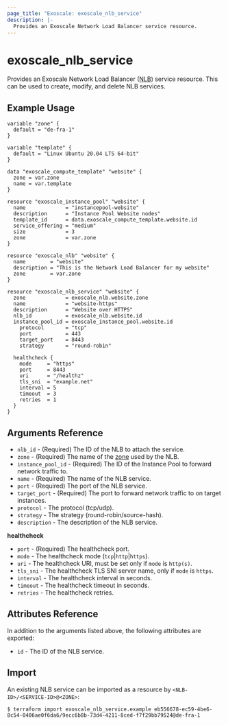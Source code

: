 ```yaml
---
page_title: "Exoscale: exoscale_nlb_service"
description: |-
  Provides an Exoscale Network Load Balancer service resource.
---
```


# exoscale\_nlb\_service

Provides an Exoscale Network Load Balancer ([NLB][r-nlb]) service resource. This can be used to create, modify, and delete NLB services.


## Example Usage

```hcl
variable "zone" {
  default = "de-fra-1"
}

variable "template" {
  default = "Linux Ubuntu 20.04 LTS 64-bit"
}

data "exoscale_compute_template" "website" {
  zone = var.zone
  name = var.template
}

resource "exoscale_instance_pool" "website" {
  name             = "instancepool-website"
  description      = "Instance Pool Website nodes"
  template_id      = data.exoscale_compute_template.website.id
  service_offering = "medium"
  size             = 3
  zone             = var.zone
}

resource "exoscale_nlb" "website" {
  name        = "website"
  description = "This is the Network Load Balancer for my website"
  zone        = var.zone
}

resource "exoscale_nlb_service" "website" {
  zone             = exoscale_nlb.website.zone
  name             = "website-https"
  description      = "Website over HTTPS"
  nlb_id           = exoscale_nlb.website.id
  instance_pool_id = exoscale_instance_pool.website.id
	protocol       = "tcp"
	port           = 443
	target_port    = 8443
	strategy       = "round-robin"

  healthcheck {
    mode     = "https"
    port     = 8443
    uri      = "/healthz"
    tls_sni  = "example.net"
    interval = 5
    timeout  = 3
    retries  = 1
  }
}
```

## Arguments Reference

* `nlb_id` - (Required) The ID of the NLB to attach the service.
* `zone` - (Required) The name of the [zone][zone] used by the NLB.
* `instance_pool_id` - (Required) The ID of the Instance Pool to forward network traffic to.
* `name` - (Required) The name of the NLB service.
* `port` - (Required) The port of the NLB service.
* `target_port` - (Required) The port to forward network traffic to on target instances.
* `protocol` - The protocol (tcp/udp).
* `strategy` - The strategy (round-robin/source-hash).
* `description` - The description of the NLB service.

**healthcheck**

* `port` - (Required) The healthcheck port.
* `mode` - The healthcheck mode (`tcp`|`http`|`https`).
* `uri` - The healthcheck URI, must be set only if `mode` is `http(s)`.
* `tls_sni` - The healthcheck TLS SNI server name, only if `mode` is `https`.
* `interval` - The healthcheck interval in seconds.
* `timeout` - The healthcheck timeout in seconds.
* `retries` - The healthcheck retries.


## Attributes Reference

In addition to the arguments listed above, the following attributes are exported:

* `id` - The ID of the NLB service.


## Import

An existing NLB service can be imported as a resource by `<NLB-ID>/<SERVICE-ID>@<ZONE>`:

```console
$ terraform import exoscale_nlb_service.example eb556678-ec59-4be6-8c54-0406ae0f6da6/9ecc6b8b-73d4-4211-8ced-f7f29bb79524@de-fra-1
```


[r-nlb]: ../resources/nlb
[zone]: https://www.exoscale.com/datacenters/
